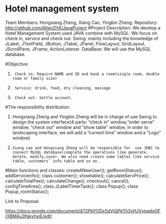 # Hotel management system
Team Members: Hongxiang Zheng, Xiang Cao, Yingbin Zheng.
Repository: http://github.com/AllenZHX/JavaProject
#Project Description:
We develop a Hotel Management System used JAVA combine with MySQL. We focus on check in, service and check out.
Swing:  mainly including the knowledge of JLabel, JTextField, JButton, JTabel, JPanel, FlowLayout, GridLayout, JScrollPane, JFrame, ActionListener. 
DataBase: We will use the MySQL database.

#Objective:
1.      Check in: Require NAME and ID and book a room(single room, double room or family size)
2.      Service: drink, food, dry cleaning, massage
3.      Check out: Settle account.

#The responsibility distribution:
1.    Hongxiang Zheng and Yingbin Zheng will be in charge of  use Swing to design the system interface(4 parts: “check in” window,“order serve” window, “check out” window and “show table” window, in order to  landscaping interface, we will add a “current time” window and a “Logo” window)
2.     Xiang cao and Hongxiang Zheng will be responsible for  use JDBC to connect MySQL database(complete the operations like generate, delete, modify,save). We also need create some tables like service table, customers’ info table and so on.
 
#Main functions and classes:
createANewUser();
getRoomStatus();
addServiceinfo();
class customer{};
showtable();
calculateServPrice();
calculateTotalFee();
calculateChange();
checkout();
cancel();
configTimeArea();
class JLabelTimerTask{};
class Popup{};
class Popup_roomStatus{};

Link to Proposal:

https://docs.google.com/document/d/12PbYODxSdVjQPkTh3vHJVvpadoGFrXBMAu3fgkyhxiE/edit
